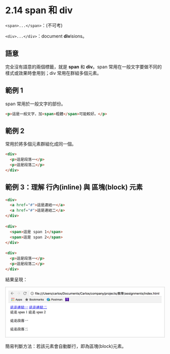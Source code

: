 # 2.14 span 和 div

`<span>...</span>`：\(不可考\)

`<div>...</div>`：document **div**isions。

## 語意

完全沒有語意的兩個標籤，就是 **span** 和 **div**。span 常用在一般文字要做不同的樣式或效果時會用到；div 常用在群組多個元素。

## 範例 1

span 常用於一般文字的部份。

```html
<p>這是一般文字，加<span>粗體</span>可能較好。</p>
```

## 範例 2

常用於將多個元素群組化成同一個。

```html
<div>
  <p>這是段落一</p>
  <p>這是段落二</p>
</div>
```

## 範例 3：理解 行內\(inline\) 與 區塊\(block\) 元素

```html
<div>
  <a href="#">這是連結一</a>
  <a href="#">這是連結二</a>
</div>

<div>
  <span>這是 span 1</span>
  <span>這是 span 2</span>
</div>

<div>
  <p>這是段落一</p>
  <p>這是段落二</p>
</div>
```

結果呈現：

![](/assets/理解行內與區塊差異.png)

簡易判斷方法：若該元素會自動斷行，即為區塊\(block\)元素。

